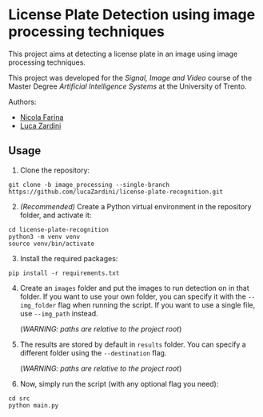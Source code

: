# License Plate Detection using image processing techniques
This project aims at detecting a license plate in an image using image processing techniques.

This project was developed for the *Signal, Image and Video* course of the Master Degree *Artificial Intelligence Systems* at the University of Trento.

Authors:
* [Nicola Farina](https://github.com/nicola-farina)
* [Luca Zardini](https://github.com/lucaZardini)

## Usage
1. Clone the repository:
```
git clone -b image_processing --single-branch https://github.com/lucaZardini/license-plate-recognition.git
```
2. *(Recommended)* Create a Python virtual environment in the repository folder, and activate it:
```
cd license-plate-recognition
python3 -m venv venv
source venv/bin/activate
```
3. Install the required packages:
```
pip install -r requirements.txt
```
4. Create an `images` folder and put the images to run detection on in that folder. If you want to use your own folder, you can specify it with the `--img_folder` flag when running the script. If you want to use a single file, use `--img_path` instead. 

   (*WARNING: paths are relative to the project root*)

5. The results are stored by default in `results` folder. You can specify a different folder using the `--destination` flag. 

   (*WARNING: paths are relative to the project root*)

6. Now, simply run the script (with any optional flag you need):
```
cd src
python main.py
```
